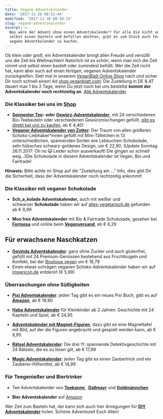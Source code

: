 ```yaml
---
title: Vegane Adventskalender
date: '2017-11-26 08:51:44'
modified: '2017-11-30 08:10:15'
slug: vegane-adventskalender
excerpt: >-
  Was wäre der Advent ohne einen Adventskalender? Für alle die nicht unbedingt
  selbst einen basteln und befüllen möchten, gibt es zum Glück auch fertige
  vegane Adventkalender zu kaufen.
---
```


Ob klein oder groß, ein Adventskalender bringt allen Freude und versüßt uns die Zeit bis Weihnachten! Natürlich ist es schön, wenn man sich die Zeit nimmt und selbst einen bastelt oder zumindest befüllt. Wer die Zeit nicht hat, kann aber auch auf einen fertigen, veganen Adventskalender zurückgreifen. Sieh mal in unserem [VeganBlatt Online Shop](https://shop.veganblatt.com/) nach und sicher Dir noch schnell einen! Ad [shop.veganblatt.com](https://shop.veganblatt.com/): Die Zustellung in DE & AT dauert max 1 bis 2 Tage, wenn Du jetzt noch bei uns bestellst **kommt der Adventskalender noch rechtzeitig an**. [Alle Adventskalender](https://shop.veganblatt.com/de-DE/weihnachten/adventkalender)

### Die Klassiker bei uns im [Shop](https://shop.veganblatt.com/de-DE/weihnachten/adventkalender)

*   **[Sonnentor Tee](https://shop.veganblatt.com/de-DE/sonnentor/tee-adventkalender)\- oder [Gewürz-Adventskalender](https://shop.veganblatt.com/de-DE/sonnentor/gewuerzadventkalender)**, mit 24 verschiedenen Bio-Teebeuteln oder verschiedenen Gewürzmischungen gefüllt, [gibt es direkt bei uns zu kaufen,](https://shop.veganblatt.com/de-DE) ab € 4,40! [<!-- Image removed (no copyright): tee-adventkalender-2886-de.jpg -->](https://shop.veganblatt.com/de-DE/sonnentor/tee-adventkalender) [<!-- Image removed (no copyright): sonnentor-gewuerzadventkalender-2836-de.jpg -->](https://shop.veganblatt.com/de-DE/sonnentor/gewuerzadventkalender)
*   [**Veganer Adventskalender von Zotter**](https://shop.veganblatt.com/de-DE/zotter-schokoladen/nashis-adventkalender-vegan): Der Traum von allen größeren Schoko-Liebhaber\*innen gefüllt mit Mini-Täfelchen in 13 unterschiedlichen, spannenden Sorten wie Lebkuchen-Schokolade, sehr hübsches schwarz-goldenes Design, um € 22,90. (Update Sonntag 26.11.2017: Oh no 🙀 Leider schon ausverkauft! Die gingen so schnell weg...)[<!-- Image removed (no copyright): zotter-veganer-adventskalender-640x320.jpg -->](https://shop.veganblatt.com/de-DE/zotter-schokoladen/nashis-adventkalender-vegan)Die Schokolade in diesem Adventskalender ist Vegan, Bio und Fairtrade!

**Hinweis:** Bitte achte im Shop auf die "Zustellung am ..." Info, dies gibt Dir die Sicherheit, dass der Adventskalender noch rechtzeitig ankommt!

### [<!-- Image removed (no copyright): bestellen-bis-640x168.jpg -->](https://shop.veganblatt.com/de-DE/weihnachten/adventkalender)

### Die Klassiker mit veganer Schokolade

*   **Sch_a_kolade Adventskalender,** auch mit weißer und schwarzer **Schokolade** haben wir auf [alles-vegetarisch.de](https://www.alles-vegetarisch.de/search#/q/adventskalender) gefunden ab € 8,99

*   **Moo free Adventskalender** mit Bio & Fairtrade Schokolade, gesehen bei **[Formosa](http://www.formosa.at/)** und online beim [**Veganversand**](http://www.bioveganversand.at/Bio-Laden/Suesses---Knabberzeug/Schokolade/Bio-Adventkalender--Plamil--135-g.html), ab € 6,29

[<!-- Image removed (no copyright): vegane-adventskalender.jpg -->](https://www.veganblatt.com/i/vegane-adventskalender.jpg)

## Für erwachsene Naschkatzen

*   [**Govinda Adventskalender**](http://www.boutique-vegan.com/de/Specials-Neu/Weihnachten/Adventskalender/Govinda-Adventskalender-24-Premium-Genuesse.html): ganz ohne Zucker und auch glutenfrei, gefüllt mit 24 Premium-Genüssen bestehend aus Fruchtkugeln und Konfekt, bei der [Boutique vegan](http://www.boutique-vegan.com/de/Specials-Neu/Weihnachten/Adventskalender/Govinda-Adventskalender-24-Premium-Genuesse.html) um € 18,79
*   Einen etwas schrägen veganen Schoko-Adventskalender haben wir auf [Impericon.de](https://www.impericon.com/de/live-your-music-x-mas-chocolate-vegan-calendar.html) entdeckt (€ 5,99)

### Überraschungen ohne Süßigkeiten

*   [**Pixi Adventskalender**](http://www.amazon.de/Pixi-Adventskalender-2014-Pixi-B%C3%BCchern-Maxi-Pixi/dp/3551040117/ref=sr_1_8?ie=UTF8&qid=1415396531&sr=8-8&keywords=adventskalender): jeden Tag gibt es ein neues Pixi Buch, gibt es auf [**Amazon**](http://www.amazon.de/Pixi-Adventskalender-2014-Pixi-B%C3%BCchern-Maxi-Pixi/dp/3551040117/ref=sr_1_8?ie=UTF8&qid=1415396531&sr=8-8&keywords=adventskalender), ab € 19,90

*   [**Haba Adventskalender**](http://www.amazon.de/Haba-4249-Adventskalender-Lillis-Weihnachtswunder/dp/B009IKK1HA/ref=sr_1_1?ie=UTF8&qid=1415396580&sr=8-1&keywords=adventskalender+haba) für Kleinkinder ab 2 Jahren: Geschichte mit 24 Kapiteln und Spiel, ab € 24,95

*   [**Adventskalender mit Magnet-Figuren**](http://www.amazon.de/Mein-magnetischer-Adventskalender-Axel-Wolf/dp/3417285607/ref=sr_1_18?s=toys&ie=UTF8&qid=1384263026&sr=1-18&keywords=adventskalender), dazu gibt es eine Magnettafel mit Bild, auf der die Figuren angebracht und gespielt werden kann, ab € 8,95

*   [**Rätsel Adventskalender**](http://www.amazon.de/Kosmos-631673-Fragezeichen-Adventskalender-Gespensterschloss/dp/B00I0NKOLE/ref=sr_1_1?ie=UTF8&qid=1415396682&sr=8-1&keywords=adventskalender+die+drei): Die drei !!!: spannende Detektivgeschichte mit 24 Rätseln, die es zu lösen gilt, ab € 17,99

*   [**Magic Adventskalender**](http://www.amazon.de/Kosmos-698744-Magic-Adventskalender-2014/dp/B00I0NLCK6/ref=sr_1_1?ie=UTF8&qid=1415396883&sr=8-1&keywords=zauber+adventskalender): jeden Tag gibt es einen Zaubertrick und ein Zauberer-Hilfsmittel, ab € 14,99

### Für Teegenießer und Biertrinker

*   Tee Adventskalender von **[Teekanne](https://www.amazon.de/Teekanne-%C3%96sterreich-Adventkalender-1er-Pack/dp/B06XDTQB66/ref=sr_1_2?s=grocery&ie=UTF8&qid=1511715382&sr=1-2&keywords=tee+adventskalender)**,  [**Dallmayr**](https://www.amazon.de/Dallmayr-Tee-Adventsbox-1er-Pack-61/dp/B009LJQX34/ref=sr_1_5?s=grocery&ie=UTF8&qid=1511715382&sr=1-5&keywords=tee+adventskalender) und **[Goldmännchen](https://www.amazon.de/Goldm%C3%A4nnchen-Adventskalender-hochwertigen-Teesorten-himmlischen/dp/B005XI3MY0/ref=sr_1_3?s=grocery&ie=UTF8&qid=1511715382&sr=1-3&keywords=tee+adventskalender)** 

*   **Bier Adventskalender** auf [Amazon](https://www.amazon.de/s/ref=nb_sb_noss_2?__mk_de_DE=%C3%85M%C3%85%C5%BD%C3%95%C3%91&url=search-alias%3Dalcohol&field-keywords=bier+adventskalender)

Wer Zeit zum Basteln hat, der kann sich auch hier Anregungen für **[DIY Adventskalender](https://www.veganblatt.com/selbstgemachte-adventskalender)** holen. Schöne Adventszeit Euch Allen!
